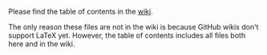 Please find the table of contents in the [wiki](https://github.com/amacfie/public_notes/wiki).

The only reason these files are not in the wiki is because GitHub wikis don't support LaTeX yet.
However, the table of contents includes all files both here and in the wiki.
